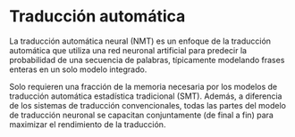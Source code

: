 # Traducción automática

La traducción automática neural (NMT) es un enfoque de la traducción automática que utiliza una red neuronal artificial para predecir la probabilidad de una secuencia de palabras, típicamente modelando frases enteras en un solo modelo integrado.

Solo requieren una fracción de la memoria necesaria por los modelos de traducción automática estadística tradicional (SMT). Además, a diferencia de los sistemas de traducción convencionales, todas las partes del modelo de traducción neuronal se capacitan conjuntamente (de final a fin) para maximizar el rendimiento de la traducción.
